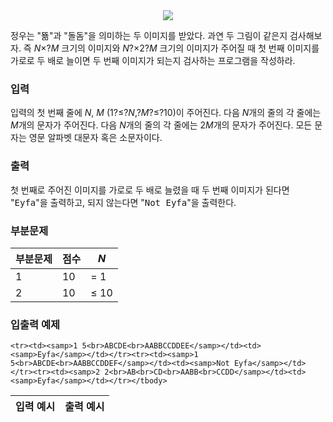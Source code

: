 <CENTER> <IMG src="https://s3.ap-northeast-2.amazonaws.com/oj.uz/old/kriii3_EE/a79c4399504ad995e7d257beb230e5a167fd4c65.png"> </CENTER>

정우는 "뚊"과 "돌돔"을 의미하는 두 이미지를 받았다. 과연 두 그림이 같은지 검사해보자. 즉 <span class="tex-span"><i>N</i>&times;?<i>M</i></span> 크기의 이미지와 <span class="tex-span"><i>N</i>?&times;2?<i>M</i></span> 크기의 이미지가 주어질 때 첫 번째 이미지를 가로로 두 배로 늘이면 두 번째 이미지가 되는지 검사하는 프로그램을 작성하라.

### 입력

입력의 첫 번째 줄에 <span class="tex-span"><i>N</i></span>, <span class="tex-span"><i>M</i></span> (<span class="tex-span">1?&le;?<i>N</i>,?<i>M</i>?&le;?10</span>)이 주어진다. 다음 <span class="tex-span"><i>N</i></span>개의 줄의 각 줄에는 <span class="tex-span"><i>M</i></span>개의 문자가 주어진다. 다음 <span class="tex-span"><i>N</i></span>개의 줄의 각 줄에는 <span class="tex-span">2<i>M</i></span>개의 문자가 주어진다. 모든 문자는 영문 알파벳 대문자 혹은 소문자이다.

### 출력

첫 번째로 주어진 이미지를 가로로 두 배로 늘렸을 때 두 번째 이미지가 된다면 "<samp>Eyfa</samp>"을 출력하고, 되지 않는다면 "<samp>Not Eyfa</samp>"을 출력한다.

### 부분문제

<div class="row">
<div class="col-sm-8 col-md-8 col-lg-6">
<div class='table-responsive'>
<table class='table table-bordered'>
<thead>
 <tr>
  <th class="col-sm-3 col-md-3 col-lg-3">부분문제</th>
  <th class="col-sm-4 col-md-4 col-lg-4">점수</th>
  <th class="col-sm-5 col-md-5 col-lg-5"><span class="tex-span"><i>N</i></span></th>
 </tr>
</thead>
<tbody>
 <tr>
  <td>1</td>
  <td>10</td>
  <td><span class="tex-span">= 1</span></td>
 </tr>
 <tr>
  <td>2</td>
  <td>10</td>
  <td><span class="tex-span">&le; 10</span></td>
 </tr>
</tbody>
</table>
</div>
</div>
</div>

### 입출력 예제

<table class="table table-condensed table-bordered " id="examples_table">
	<thead>
		<tr>
			<th class="col-lg-6 col-md-6 col-sm-6">입력 예시</th>
			<th class="col-lg-6 col-md-6 col-sm-6">출력 예시</th>
		</tr>
	</thead>
	<tbody>
	
	<tr><td><samp>1 5<br>ABCDE<br>AABBCCDDEE</samp></td><td><samp>Eyfa</samp></td></tr><tr><td><samp>1 5<br>ABCDE<br>AABBCCDDEF</samp></td><td><samp>Not Eyfa</samp></td></tr><tr><td><samp>2 2<br>AB<br>CD<br>AABB<br>CCDD</samp></td><td><samp>Eyfa</samp></td></tr></tbody>
</table>